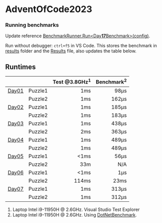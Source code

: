 # AdventOfCode2023

### Running benchmarks
Update reference [BenchmarkRunner.Run<Day**17**Benchmark>(config)](AdventOfCodeBenchmark/Program.cs).

Run without debugger: `ctrl+f5` in VS Code. This stores the benchmark in [results](AdventOfCodeBenchmark\BenchmarkDotNet.Artifacts\results) folder and the [Results](Results.json) file, also updates the table below.

## Runtimes
<!--ResultTableStart-->
|                                |         | Test @3.8GHz<sup>1</sup> | Benchmark<sup>2</sup> |
|--------------------------------|---------|-------------------------:|----------------------:|
| [Day01](AdventOfCode/Day01.cs) | Puzzle1 |                      1ms |                  98μs |
|                                | Puzzle2 |                      1ms |                 162μs |
| [Day02](AdventOfCode/Day02.cs) | Puzzle1 |                      1ms |                 185μs |
|                                | Puzzle2 |                      1ms |                 183μs |
| [Day03](AdventOfCode/Day03.cs) | Puzzle1 |                      1ms |                 438μs |
|                                | Puzzle2 |                      2ms |                 363μs |
| [Day04](AdventOfCode/Day04.cs) | Puzzle1 |                      1ms |                 489μs |
|                                | Puzzle2 |                      1ms |                 489μs |
| [Day05](AdventOfCode/Day05.cs) | Puzzle1 |                     <1ms |                  56μs |
|                                | Puzzle2 |                      33m |                   N/A |
| [Day06](AdventOfCode/Day06.cs) | Puzzle1 |                     <1ms |                   1μs |
|                                | Puzzle2 |                    114ms |                  23ms |
| [Day07](AdventOfCode/Day07.cs) | Puzzle1 |                      1ms |                 313μs |
|                                | Puzzle2 |                      1ms |                 312μs |
<!--ResultTableEnd-->

1) Laptop Intel i9-11950H @ 2.6GHz. Visual Studio Test Explorer
2) Laptop Intel i9-11950H @ 2.6GHz. Using [DotNetBenchmark](https://github.com/dotnet/BenchmarkDotNet).